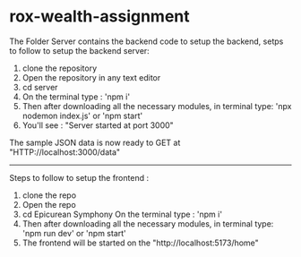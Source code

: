 # rox-wealth-assignment
 
The Folder Server contains the backend code to setup the backend, 
setps to follow to setup the backend server:
1. clone the repository
2. Open the repository in any text editor
3. cd server
4. On the terminal type : 'npm i'
5. Then after downloading all the necessary modules, in terminal type: 'npx nodemon index.js' or 'npm start'
6. You'll see : "Server started at port 3000"

The sample JSON data is now ready to GET at "HTTP://localhost:3000/data"

-----------------------------------------------------
Steps to follow to setup the frontend :
1. clone the repo
2. Open the repo
3. cd Epicurean Symphony
On the terminal type : 'npm i'
5. Then after downloading all the necessary modules, in terminal type: 'npm run dev' or 'npm start'
6. The frontend will be started on the "http://localhost:5173/home"
